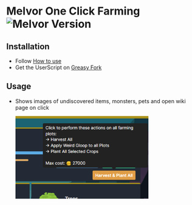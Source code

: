 # Melvor One Click Farming ![Melvor Version](https://img.shields.io/static/v1?label=Melvor&message=v1.0.3&color=green&style=flat)

## Installation

-   Follow [How to use](https://github.com/PierreYvesFlamand/Polfy-Melvor-UserScripts#how-to-use)
-   Get the UserScript on [Greasy Fork](https://greasyfork.org/en/scripts/438680)

## Usage

-   Shows images of undiscovered items, monsters, pets and open wiki page on click

    <img src="https://raw.githubusercontent.com/PierreYvesFlamand/Polfy-Melvor-UserScripts/main/userscripts/Melvor One Click Farming/oneClickFarmingExample.png" width="350" title="Example of the one click farming" alt="Example of the one click farming">
